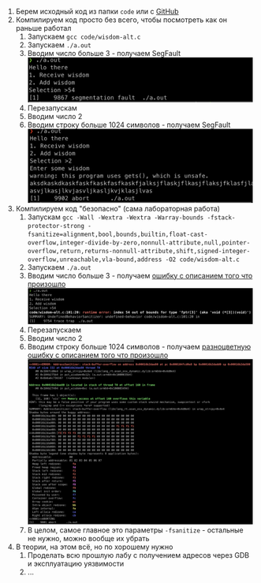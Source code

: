 1. Берем исходный код из папки `code` или с [GitHub](https://github.com/KarenWest/softwareSecurity/blob/master/wisdom-alt.c)
2. Компилируем код просто без всего, чтобы посмотреть как он раньше работал
   1. Запускаем `gcc code/wisdom-alt.c`
   2. Запускаем `./a.out`
   3. Вводим число больше 3 - получаем SegFault ![img1](./img/undefined-behavior-segfault.png)
   4. Перезапускам
   5. Вводим число 2
   6. Вводим строку больше 1024 символов - получаем SegFault ![img2](./img/address-segfault.png)
3. Компилируем код "безопасно" (сама лабораторная работа)
   1. Запускам `gcc -Wall -Wextra -Wextra -Warray-bounds -fstack-protector-strong -fsanitize=alignment,bool,bounds,builtin,float-cast-overflow,integer-divide-by-zero,nonnull-attribute,null,pointer-overflow,return,returns-nonnull-attribute,shift,signed-integer-overflow,unreachable,vla-bound,address -O2 code/wisdom-alt.c`
   2. Запускаем `./a.out`
   3. Вводим число больше 3 - получаем [ошибку с описанием того что произошло](./output/undefined-behavior-sanitizer.log) ![img3](./img/undefined-behavior-sanitizer.png)
   4. Перезапускаем 
   5. Вводим число 2
   6. Вводим строку больше 1024 символов - получаем [разноцветную ошибку с описанием того что произошло](./output/address-sanitizer.log) ![img4](./img/address-sanitizer.png)
   7. В целом, самое главное это параметры `-fsanitize` - остальные не нужно, можно вообще их убрать
4. В теории, на этом всё, но по хорошему нужно
   1. Проделать всю прошлую лабу с получением адресов через GDB и эксплуатацию уязвимости
   2. ...